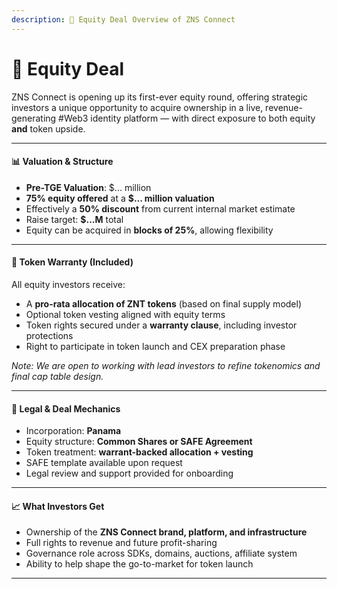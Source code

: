 ```yaml
---
description: 💼 Equity Deal Overview of ZNS Connect
---
```


# 🏫 Equity Deal

ZNS Connect is opening up its first-ever equity round, offering strategic investors a unique opportunity to acquire ownership in a live, revenue-generating #Web3 identity platform — with direct exposure to both equity **and** token upside.

***

#### 📊 **Valuation & Structure**

* **Pre-TGE Valuation**: $... million
* **75% equity offered** at a **$... million valuation**
* Effectively a **50% discount** from current internal market estimate
* Raise target: **$...M** total
* Equity can be acquired in **blocks of 25%**, allowing flexibility

***

#### 🔐 **Token Warranty (Included)**

All equity investors receive:

* A **pro-rata allocation of ZNT tokens** (based on final supply model)
* Optional token vesting aligned with equity terms
* Token rights secured under a **warranty clause**, including investor protections
* Right to participate in token launch and CEX preparation phase

_Note: We are open to working with lead investors to refine tokenomics and final cap table design._

***

#### 📁 **Legal & Deal Mechanics**

* Incorporation: **Panama**
* Equity structure: **Common Shares or SAFE Agreement**
* Token treatment: **warrant-backed allocation + vesting**
* SAFE template available upon request
* Legal review and support provided for onboarding

***

#### 📈 **What Investors Get**

* Ownership of the **ZNS Connect brand, platform, and infrastructure**
* Full rights to revenue and future profit-sharing
* Governance role across SDKs, domains, auctions, affiliate system
* Ability to help shape the go-to-market for token launch

***
